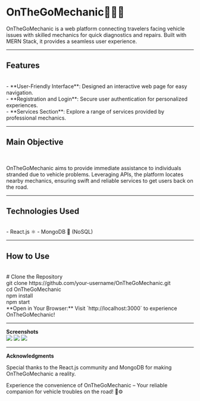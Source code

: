 
# OnTheGoMechanic👨🏻‍🔧
<p>OnTheGoMechanic is a web platform connecting travelers facing vehicle issues with skilled mechanics for quick diagnostics and repairs. Built with MERN Stack, it provides a seamless user experience.</p>

<hr>
<h2>Features</h2><br>
- **User-Friendly Interface**: Designed an interactive web page for easy navigation.<br>
- **Registration and Login**: Secure user authentication for personalized experiences.<br>
- **Services Section**: Explore a range of services provided by professional mechanics.<br>

<hr>
<h2>Main Objective</h2><br>
<p>OnTheGoMechanic aims to provide immediate assistance to individuals stranded due to vehicle problems. Leveraging APIs, the platform locates nearby mechanics, ensuring swift and reliable services to get users back on the road.</p>

<hr>
<h2>Technologies Used</h2><br>
- React.js ⚛️
- MongoDB 🍃 (NoSQL)

<hr>
<h2>How to Use</h2><br>
# Clone the Repository<br>
git clone https://github.com/your-username/OnTheGoMechanic.git  <br>
cd OnTheGoMechanic
<br>
npm install
<br>
npm start
<br>
**Open in Your Browser:**
Visit `http://localhost:3000` to experience OnTheGoMechanic!
<br>

<hr>
<b>Screenshots</b><br>
<img src="https://github.com/Shubhithebeast/OnTheGOMechanic/assets/71927968/97e4ba0f-3f3a-4207-98af-b7b1becc9dda" >
<img src="https://github.com/Shubhithebeast/OnTheGOMechanic/assets/71927968/a9e5e13f-a916-400c-90e4-6e396bccbfcb" >
<img src="https://github.com/Shubhithebeast/OnTheGOMechanic/assets/71927968/eae658d4-86f5-4f26-b9d3-5934267887bf" >

<br>

<hr>
<b>Acknowledgments</b><br>
<p>Special thanks to the React.js community and MongoDB for making OnTheGoMechanic a reality.</p>

<p>Experience the convenience of OnTheGoMechanic – Your reliable companion for vehicle troubles on the road! 🚗⚙️</p>
</html>

